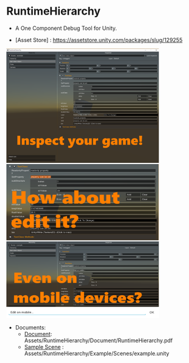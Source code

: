# RuntimeHierarchy

* A One Component Debug Tool for Unity.

* [Asset Store] : https://assetstore.unity.com/packages/slug/129255

<img src="https://github.com/jayshihchou/RuntimeHierarchy/blob/main/RuntimeHierarchyAssetStore/Screenshot001.png" width="400" height="300" />
<img src="https://github.com/jayshihchou/RuntimeHierarchy/blob/main/RuntimeHierarchyAssetStore/Screenshot002.png" width="400" height="200" />
<img src="https://github.com/jayshihchou/RuntimeHierarchy/blob/main/RuntimeHierarchyAssetStore/Screenshot003.png" width="400" height="200" />

* Documents:
  * [Document](Assets/RuntimeHierarchy/Document/RuntimeHierarchy.pdf): Assets/RuntimeHierarchy/Document/RuntimeHierarchy.pdf
  * [Sample Scene](Assets/RuntimeHierarchy/Example/Scenes/example.unity) : Assets/RuntimeHierarchy/Example/Scenes/example.unity
